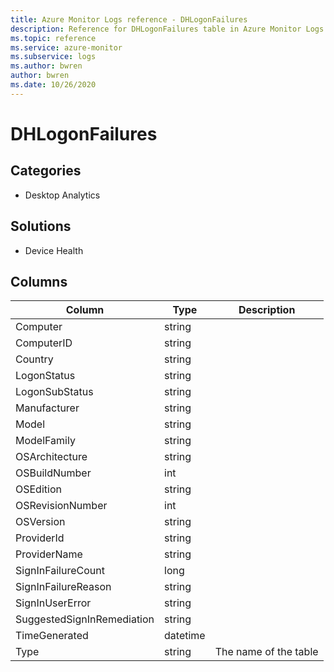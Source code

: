 ```yaml
---
title: Azure Monitor Logs reference - DHLogonFailures
description: Reference for DHLogonFailures table in Azure Monitor Logs.
ms.topic: reference
ms.service: azure-monitor
ms.subservice: logs
ms.author: bwren
author: bwren
ms.date: 10/26/2020
---
```


# DHLogonFailures

 

## Categories

- Desktop Analytics
## Solutions

- Device Health




## Columns

|Column|Type|Description|
|---|---|---|
|Computer|string||
|ComputerID|string||
|Country|string||
|LogonStatus|string||
|LogonSubStatus|string||
|Manufacturer|string||
|Model|string||
|ModelFamily|string||
|OSArchitecture|string||
|OSBuildNumber|int||
|OSEdition|string||
|OSRevisionNumber|int||
|OSVersion|string||
|ProviderId|string||
|ProviderName|string||
|SignInFailureCount|long||
|SignInFailureReason|string||
|SignInUserError|string||
|SuggestedSignInRemediation|string||
|TimeGenerated|datetime||
|Type|string|The name of the table|
